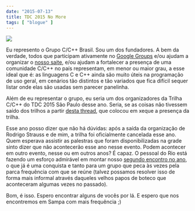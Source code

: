 ```yaml
---
date: "2015-07-13"
title: TDC 2015 No More
tags: [ "blogue" ]
---
```

![](/images/QElrQv5.png)

Eu represento o Grupo C/C++ Brasil. Sou um dos fundadores. A bem da verdade, todos que participam ativamente no [Google Groups](https://groups.google.com/forum/#!forum/ccppbrasil) e/ou ajudam a organizar o [nosso saite](http://www.ccppbrasil.org/), e/ou ajudam a fortalecer a presença de uma comunidade C/C++ no país representam, em menor ou maior grau, a esse ideal que é: as linguagens C e C++ ainda são muito úteis na programação de uso geral, em cenários tão distintos e tão variados que fica difícil sequer listar onde elas são usadas sem parecer panelinha.

Além de eu representar o grupo, eu seria um dos organizadores da Trilha C/C++ do TDC 2015 São Paulo desse ano. Seria, se as coisas não tivessem saído dos trilhos a partir [desta thread](https://groups.google.com/forum/#!topic/ccppbrasil/Gjcmr8S53vQ), que colocou em xeque a presença da trilha.

Esse ano posso dizer que não há dúvidas: após a saída da organização de Rodrigo Strauss e de mim, a trilha foi oficialmente cancelada esse ano. Quem esperava assistir as palestras que foram disponibilizadas na grade sinto dizer que não acontecerão esse ano nesse evento. Podem acontecer em outro evento, nesse ou em outros anos? É capaz. O pessoal do Rio está fazendo um esforço admirável em montar nosso [segundo encontro no ano](http://www.ccppbrasil.org/encontro12/), o que já é uma conquista e tanto para um grupo que peca às vezes pela parca frequência com que se reúne (talvez possamos resolver isso de forma mais informal através daqueles velhos papos de boteco que aconteceram algumas vezes no passado).

Bom, é isso. Espero encontrar alguns de vocês por lá. E espero que nos encontremos em Sampa com mais frequência ;)
